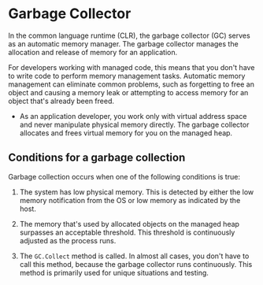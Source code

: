 # Garbage Collector

In the common language runtime (CLR), the garbage collector (GC) serves as an automatic memory manager. The garbage collector manages the allocation and release of memory for an application.

For developers working with managed code, this means that you don't have to write code to perform memory management tasks. Automatic memory management can eliminate common problems, such as forgetting to free an object and causing a memory leak or attempting to access memory for an object that's already been freed.

- As an application developer, you work only with virtual address space and never manipulate physical memory directly. The garbage collector allocates and frees virtual memory for you on the managed heap.

## Conditions for a garbage collection
Garbage collection occurs when one of the following conditions is true:

1. The system has low physical memory. This is detected by either the low memory notification from the OS or low memory as indicated by the host.

2. The memory that's used by allocated objects on the managed heap surpasses an acceptable threshold. This threshold is continuously adjusted as the process runs.

3. The ```GC.Collect``` method is called. In almost all cases, you don't have to call this method, because the garbage collector runs continuously. This method is primarily used for unique situations and testing.